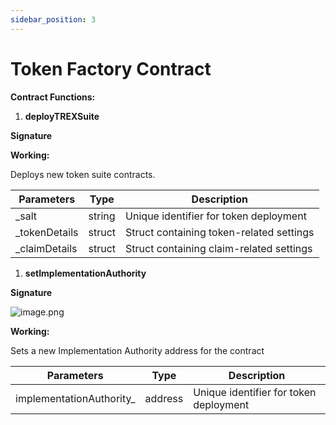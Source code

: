 ```yaml
---
sidebar_position: 3
---
```


# Token Factory Contract
**Contract Functions:**

1. **deployTREXSuite**

**Signature**



**Working:**

Deploys new token suite contracts.

| **Parameters** | **Type** | **Description** |
| --- | --- | --- |
| _salt | string | Unique identifier for token deployment |
| _tokenDetails | struct | Struct containing token-related settings |
| _claimDetails | struct | Struct containing claim-related settings |
1. **setImplementationAuthority**

**Signature**

![image.png](https://prod-files-secure.s3.us-west-2.amazonaws.com/a349602e-6875-4b6c-be64-f5e044c48bbb/7acfc511-10ab-4b89-ad6b-13a400b00a78/image.png)

**Working:**

Sets a new Implementation Authority address for the contract

| **Parameters** | **Type** | **Description** |
| --- | --- | --- |
| implementationAuthority_ | address | Unique identifier for token deployment |